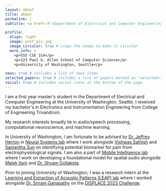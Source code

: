 ```yaml
---
layout: about
title: about
permalink: /
subtitle: <a href='#'>Department of Electrical and Computer Engineering, University of Washington, Seattle</a>.

profile:
  align: right
  image: prof_pic.jpg
  image_circular: true # crops the image to make it circular
  more_info: >
    <p>555 CSE 314</p>
    <p>123 Paul G. Allen School of Computer Science</p>
    <p>University of Washington, Seattle</p>

news: true # includes a list of news items
selected_papers: true # includes a list of papers marked as "selected={true}"
social: true # includes social icons at the bottom of the page
---
```


I am a first year master's student in the Department of Electrical and Computer Engineering at the University of Washington, Seattle. I reveived my bachelor's in Electronics and Instrumentation Engineering from College of Engineering Trivandrum.

My research interests broadly lie in audio/speech processing, computational neuroscience, and machine learning.

In University of Washington, I am fortunate to be advised by [Dr. Jeffrey Herron](https://sites.uw.edu/jeffherr/) in [Neural Systems lab](https://neural.cs.washington.edu) where I work alongside [Vishwas Sathish](https://scholar.google.com/citations?user=Ad01nlUAAAAJ&hl=en) and [Samantha Sun](https://samantha-sun.com) on identifying potential biomarker for pain from electrophysiological signals. I am also a part of [Mobile Intelligence lab](https://homes.cs.washington.edu/~gshyam/) where I work on developing a foundational model for spatial audio alongside [Malek Itani](https://malekitani.github.io) and [Dr. Shyam Gollakota](https://homes.cs.washington.edu/~gshyam/). 

Prior to joining University of Washington, I was a research intern at the [Learning and Extraction of Acoustic Patterns (LEAP) lab](http://leap.ee.iisc.ac.in) where I worked alongside [Dr. Sriram Ganapathy](http://www.leap.ee.iisc.ac.in/sriram/) on the [DISPLACE 2023 Challenge](https://displace2023.github.io).

